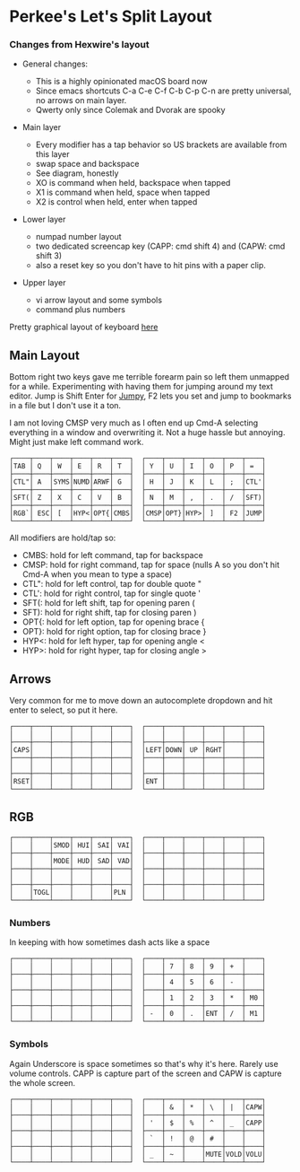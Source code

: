 Perkee's Let's Split Layout
============================

### Changes from Hexwire's layout

- General changes:
    - This is a highly opinionated macOS board now
    - Since emacs shortcuts C-a C-e C-f C-b C-p C-n are pretty universal, no arrows on main layer.
    - Qwerty only since Colemak and Dvorak are spooky

- Main layer
    - Every modifier has a tap behavior so US brackets are available from this layer
    - swap space and backspace
    - See diagram, honestly
    - XO is command when held, backspace when tapped
    - X1 is command when held, space when tapped
    - X2 is control when held, enter when tapped
- Lower layer
    - numpad number layout
    - two dedicated screencap key (CAPP: cmd shift 4) and (CAPW: cmd shift 3)
    - also a reset key so you don't have to hit pins with a paper clip.
- Upper layer
    - vi arrow layout and some symbols
    - command plus numbers

Pretty graphical layout of keyboard [here](http://www.keyboard-layout-editor.com/#/gists/6f49fdce9c9dfb3b8bbb6c55a300b318)

## Main Layout
Bottom right two keys gave me terrible forearm pain so left them unmapped for a while.
Experimenting with having them for jumping around my text editor.
Jump is Shift Enter for [Jumpy](https://atom.io/packages/jumpy),
F2 lets you set and jump to bookmarks in a file but I don't use it a ton.

I am not loving CMSP very much as I often end up Cmd-A selecting everything in a window
and overwriting it. Not a huge hassle but annoying. Might just make left command work.
```
┌────┬────┬────┬────┬────┬────┐  ┌────┬────┬────┬────┬────┬────┐
│TAB │ Q  │ W  │ E  │ R  │ T  │  │ Y  │ U  │ I  │ O  │ P  │ =  │
├────┼────┼────┼────┼────┼────┤  ├────┼────┼────┼────┼────┼────┤
│CTL"│ A  │SYMS│NUMD│ARWF│ G  │  │ H  │ J  │ K  │ L  │ ;  │CTL'│
├────┼────┼────┼────┼────┼────┤  ├────┼────┼────┼────┼────┼────┤
│SFT(│ Z  │ X  │ C  │ V  │ B  │  │ N  │ M  │ ,  │ .  │ /  │SFT)│
├────┼────┼────┼────┼────┼────┤  ├────┼────┼────┼────┼────┼────┤
│RGB`│ ESC│ [  │HYP<│OPT{│CMBS│  │CMSP│OPT}│HYP>│ ]  │ F2 │JUMP│
└────┴────┴────┴────┴────┴────┘  └────┴────┴────┴────┴────┴────┘
```
All modifiers are hold/tap so:
* CMBS: hold for left command, tap for backspace
* CMSP: hold for right command, tap for space (nulls A so you don't hit Cmd-A when you mean to type a space)
* CTL": hold for left control, tap for double quote "
* CTL': hold for right control, tap for single quote '
* SFT(: hold for left shift, tap for opening paren (
* SFT): hold for right shift, tap for closing paren )
* OPT{: hold for left option, tap for opening brace {
* OPT}: hold for right option, tap for closing brace }
* HYP<: hold for left hyper, tap for opening angle <
* HYP>: hold for right hyper, tap for closing angle >

## Arrows
Very common for me to move down an autocomplete dropdown and hit enter to select,
so put it here.

```
┌────┬────┬────┬────┬────┬────┐  ┌────┬────┬────┬────┬────┬────┐
│    │    │    │    │    │    │  │    │    │    │    │    │    │
├────┼────┼────┼────┼────┼────┤  ├────┼────┼────┼────┼────┼────┤
│CAPS│    │    │    │    │    │  │LEFT│DOWN│ UP │RGHT│    │    │
├────┼────┼────┼────┼────┼────┤  ├────┼────┼────┼────┼────┼────┤
│    │    │    │    │    │    │  │    │    │    │    │    │    │
├────┼────┼────┼────┼────┼────┤  ├────┼────┼────┼────┼────┼────┤
│RSET│    │    │    │    │    │  │ENT │    │    │    │    │    │
└────┴────┴────┴────┴────┴────┘  └────┴────┴────┴────┴────┴────┘
```

## RGB
```
┌────┬────┬────┬────┬────┬────┐  ┌────┬────┬────┬────┬────┬────┐
│    │    │SMOD│ HUI│ SAI│ VAI│  │    │    │    │    │    │    │
├────┼────┼────┼────┼────┼────┤  ├────┼────┼────┼────┼────┼────┤
│    │    │MODE│ HUD│ SAD│ VAD│  │    │    │    │    │    │    │
├────┼────┼────┼────┼────┼────┤  ├────┼────┼────┼────┼────┼────┤
│    │    │    │    │    │    │  │    │    │    │    │    │    │
├────┼────┼────┼────┼────┼────┤  ├────┼────┼────┼────┼────┼────┤
│    │TOGL│    │    │    │PLN │  │    │    │    │    │    │    │
└────┴────┴────┴────┴────┴────┘  └────┴────┴────┴────┴────┴────┘
```
### Numbers
In keeping with how sometimes dash acts like a space
```
┌────┬────┬────┬────┬────┬────┐  ┌────┬────┬────┬────┬────┬────┐
│    │    │    │    │    │    │  │    │ 7  │ 8  │ 9  │ +  │    │
├────┼────┼────┼────┼────┼────┤  ├────┼────┼────┼────┼────┼────┤
│    │    │    │    │    │    │  │    │ 4  │ 5  │ 6  │ -  │    │
├────┼────┼────┼────┼────┼────┤  ├────┼────┼────┼────┼────┼────┤
│    │    │    │    │    │    │  │    │ 1  │ 2  │ 3  │ *  │ M0 │
├────┼────┼────┼────┼────┼────┤  ├────┼────┼────┼────┼────┼────┤
│    │    │    │    │    │    │  │ -  │ 0  │ .  │ENT │ /  │ M1 │
└────┴────┴────┴────┴────┴────┘  └────┴────┴────┴────┴────┴────┘
```
### Symbols
Again Underscore is space sometimes so that's why it's here.
Rarely use volume controls.
CAPP is capture part of the screen and CAPW is capture the whole screen.
```
┌────┬────┬────┬────┬────┬────┐  ┌────┬────┬────┬────┬────┬────┐
│    │    │    │    │    │    │  │    │ &  │ *  │ \  │ |  │CAPW│
├────┼────┼────┼────┼────┼────┤  ├────┼────┼────┼────┼────┼────┤
│    │    │    │    │    │    │  │ '  │ $  │ %  │ ^  │ _  │CAPP│
├────┼────┼────┼────┼────┼────┤  ├────┼────┼────┼────┼────┼────┤
│    │    │    │    │    │    │  │ `  │ !  │ @  │ #  │    │    │
├────┼────┼────┼────┼────┼────┤  ├────┼────┼────┼────┼────┼────┤
│    │    │    │    │    │    │  │ _  │ ~  │    │MUTE│VOLD│VOLU│
└────┴────┴────┴────┴────┴────┘  └────┴────┴────┴────┴────┴────┘
```
